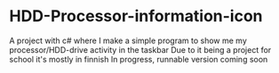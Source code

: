 # HDD-Processor-information-icon
A project with c# where I make a simple program to show me my processor/HDD-drive activity in the taskbar
Due to it being a project for school it's mostly in finnish
In progress, runnable version coming soon
